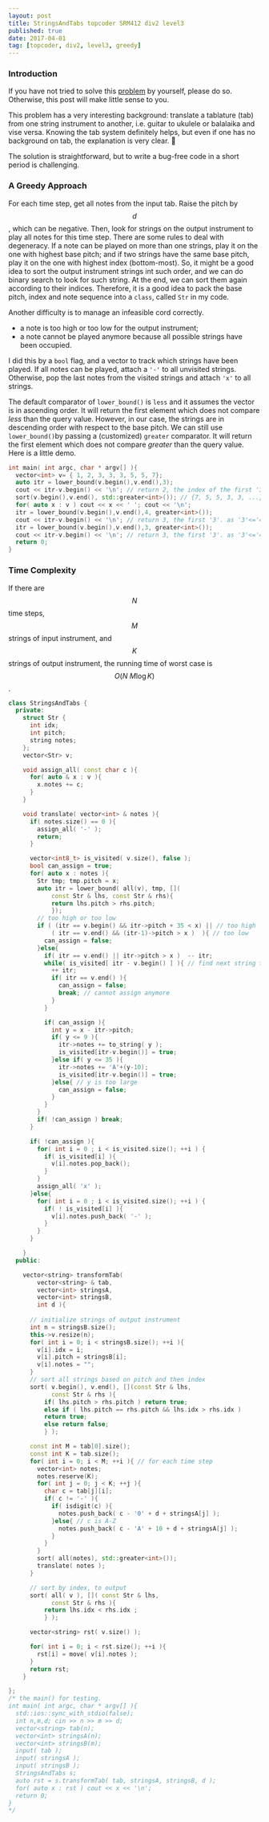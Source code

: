 ```yaml
---
layout: post
title: StringsAndTabs topcoder SRM412 div2 level3
published: true
date: 2017-04-01
tag: [topcoder, div2, level3, greedy]
---
```


### Introduction
If you have not tried to solve this
[problem](https://community.topcoder.com/stat?c=problem_statement&pm=8478)
by yourself, please do so. Otherwise, this post will make little sense to you.

This problem has a very interesting background: translate a tablature (tab)
from one string instrument to another, i.e. guitar to ukulele
or balalaika and vise versa. Knowing the tab system definitely helps, but even if one 
has no background on tab, the explanation is very clear. 🎸 

The solution is straightforward, but to write a bug-free code in a 
short period is challenging. 

### A Greedy Approach
For each time step, get all notes from the input
tab. Raise the pitch by $$d$$, which can be negative. Then, look for strings on the output 
instrument to play all notes for this time step. There are some rules to deal with degeneracy.
If a note can be played on more than one strings, play it on the one with highest base
pitch; and if two strings have the same base pitch, play it on the one with highest 
index (bottom-most). So, it might be a good idea to sort the output instrument strings
int such order, and we can do binary search to look for such string. At the end, we can
sort them again according to their indices. Therefore, it is a good idea to pack the base
pitch, index and note sequence into a `class`, called `Str` in my code.

Another difficulty is to manage an infeasible cord correctly.

* a note is too high or too low for the output instrument;
* a note cannot be played anymore because all possible strings have been occupied.

I did this by a `bool` flag, and a vector to track which strings have been
played.  If all notes can be played, attach a `'-'` to all unvisited strings.
Otherwise, pop the last notes from the visited strings and attach `'x'` to all strings.

The default comparator of `lower_bound()` is `less` and it assumes the vector
is in ascending order. It will return the first element which does not compare
*less* than the query value. However, in our case, the strings are in
descending order with respect to the base pitch. We can still use `lower_bound()`by
passing a (customized) `greater` comparator. It will return the first element
which does not compare *greater* than the query value. Here is a little demo.

``` cpp
int main( int argc, char * argv[] ){
  vector<int> v= { 1, 2, 3, 3, 3, 5, 5, 7};
  auto itr = lower_bound(v.begin(),v.end(),3);
  cout << itr-v.begin() << '\n'; // return 2, the index of the first '3'
  sort(v.begin(),v.end(), std::greater<int>()); // {7, 5, 5, 3, 3, ...}
  for( auto x : v ) cout << x << ' '; cout << '\n';
  itr = lower_bound(v.begin(),v.end(),4, greater<int>()); 
  cout << itr-v.begin() << '\n'; // return 3, the first '3'. as '3'<='4'
  itr = lower_bound(v.begin(),v.end(),3, greater<int>());
  cout << itr-v.begin() << '\n'; // return 3, the first '3'. as '3'<='4'
  return 0;
}
```
### Time Complexity
If there are $$N$$ time steps, $$M$$ strings of input instrument, and $$K$$
strings of output instrument, the running time of worst case is $$O(N\ M\log
K)$$.

``` cpp
class StringsAndTabs {
  private:
    struct Str {
      int idx;
      int pitch;
      string notes;
    };
    vector<Str> v;

    void assign_all( const char c ){
      for( auto & x : v ){
        x.notes += c;
      }
    }

    void translate( vector<int> & notes ){
      if( notes.size() == 0 ){
        assign_all( '-' );
        return;
      }

      vector<int8_t> is_visited( v.size(), false );
      bool can_assign = true;
      for( auto x : notes ){
        Str tmp; tmp.pitch = x;
        auto itr = lower_bound( all(v), tmp, [](
            const Str & lhs, const Str & rhs){
            return lhs.pitch > rhs.pitch;
            });
        // too high or too low
        if ( (itr == v.begin() && itr->pitch + 35 < x) || // too high
            ( itr == v.end() && (itr-1)->pitch > x )  ){ // too low 
          can_assign = false;
        }else{
          if( itr == v.end() || itr->pitch > x )  -- itr;
          while( is_visited[ itr - v.begin() ] ){ // find next string to accomodate
            ++ itr;
            if( itr == v.end() ){
              can_assign = false;
              break; // cannot assign anymore
            }
          }

          if( can_assign ){
            int y = x - itr->pitch;
            if( y <= 9 ){
              itr->notes += to_string( y );
              is_visited[itr-v.begin()] = true;
            }else if( y <= 35 ){
              itr->notes += 'A'+(y-10);
              is_visited[itr-v.begin()] = true;
            }else{ // y is too large
              can_assign = false;
            }
          }
        }
        if( !can_assign ) break;
      }

      if( !can_assign ){
        for( int i = 0 ; i < is_visited.size(); ++i ) {
          if( is_visited[i] ){
            v[i].notes.pop_back();
          }
        }
        assign_all( 'x' );
      }else{
        for( int i = 0 ; i < is_visited.size(); ++i ) {
          if( ! is_visited[i] ){
            v[i].notes.push_back( '-' );
          }
        }
      }

    }
  public: 

    vector<string> transformTab( 
        vector<string> & tab, 
        vector<int> stringsA, 
        vector<int> stringsB, 
        int d ){
      
      // initialize strings of output instrument
      int n = stringsB.size();
      this->v.resize(n);
      for( int i = 0; i < stringsB.size(); ++i ){
        v[i].idx = i;
        v[i].pitch = stringsB[i];
        v[i].notes = "";
      }
      // sort all strings based on pitch and then index
      sort( v.begin(), v.end(), [](const Str & lhs,
            const Str & rhs ){
          if( lhs.pitch > rhs.pitch ) return true;
          else if ( lhs.pitch == rhs.pitch && lhs.idx > rhs.idx )
          return true;
          else return false;
          } );

      const int M = tab[0].size();
      const int K = tab.size();
      for( int i = 0; i < M; ++i ){ // for each time step
        vector<int> notes;
        notes.reserve(K);
        for( int j = 0; j < K; ++j ){
          char c = tab[j][i];
          if( c != '-' ){
            if( isdigit(c) ){
              notes.push_back( c - '0' + d + stringsA[j] );
            }else{ // c is A-Z
              notes.push_back( c - 'A' + 10 + d + stringsA[j] );
            }
          }
        }
        sort( all(notes), std::greater<int>());
        translate( notes );
      }

      // sort by index, to output
      sort( all( v ), []( const Str & lhs,
            const Str & rhs ){
          return lhs.idx < rhs.idx ;
          } );

      vector<string> rst( v.size() );

      for( int i = 0; i < rst.size(); ++i ){
        rst[i] = move( v[i].notes );
      }
      return rst;
    }

};
/* the main() for testing.
int main( int argc, char * argv[] ){
  std::ios::sync_with_stdio(false);
  int n,m,d; cin >> n >> m >> d;
  vector<string> tab(n);
  vector<int> stringsA(n);
  vector<int> stringsB(m);
  input( tab );
  input( stringsA );
  input( stringsB );
  StringsAndTabs s;
  auto rst = s.transformTab( tab, stringsA, stringsB, d );
  for( auto x : rst ) cout << x << '\n'; 
  return 0;
}
*/
```
